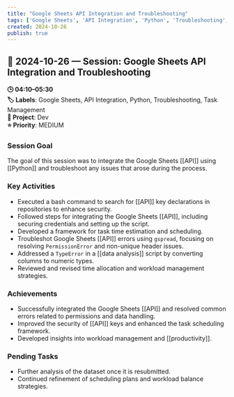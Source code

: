 ```yaml
---
title: "Google Sheets API Integration and Troubleshooting"
tags: ['Google Sheets', 'API Integration', 'Python', 'Troubleshooting', 'Task Management']
created: 2024-10-26
publish: true
---
```


## 📅 2024-10-26 — Session: Google Sheets API Integration and Troubleshooting

**🕒 04:10–05:30**  
**🏷️ Labels**: Google Sheets, API Integration, Python, Troubleshooting, Task Management  
**📂 Project**: Dev  
**⭐ Priority**: MEDIUM  


### Session Goal
The goal of this session was to integrate the Google Sheets [[API]] using [[Python]] and troubleshoot any issues that arose during the process.

### Key Activities
- Executed a bash command to search for [[API]] key declarations in repositories to enhance security.
- Followed steps for integrating the Google Sheets [[API]], including securing credentials and setting up the script.
- Developed a framework for task time estimation and scheduling.
- Troubleshot Google Sheets [[API]] errors using `gspread`, focusing on resolving `PermissionError` and non-unique header issues.
- Addressed a `TypeError` in a [[data analysis]] script by converting columns to numeric types.
- Reviewed and revised time allocation and workload management strategies.

### Achievements
- Successfully integrated the Google Sheets [[API]] and resolved common errors related to permissions and data handling.
- Improved the security of [[API]] keys and enhanced the task scheduling framework.
- Developed insights into workload management and [[productivity]].

### Pending Tasks
- Further analysis of the dataset once it is resubmitted.
- Continued refinement of scheduling plans and workload balance strategies.
